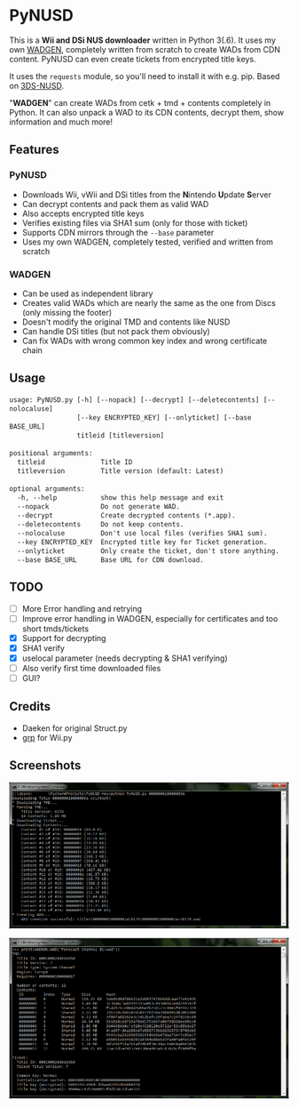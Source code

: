 PyNUSD
========
This is a **Wii and DSi NUS downloader** written in Python 3(.6). It uses my own [WADGEN](WADGEN.py), completely written from scratch to create WADs from CDN content. PyNUSD can even create tickets from encrypted title keys.

It uses the `requests` module, so you'll need to install it with e.g. pip. Based on [3DS-NUSD](https://github.com/WiiDatabase/3DS-NUSD).

"**WADGEN**" can create WADs from cetk + tmd + contents completely in Python. It can also unpack a WAD to its CDN contents, decrypt them, show information and much more!

## Features
### PyNUSD
* Downloads Wii, vWii and DSi titles from the **N**intendo **U**pdate **S**erver
* Can decrypt contents and pack them as valid WAD
* Also accepts encrypted title keys
* Verifies existing files via SHA1 sum (only for those with ticket)
* Supports CDN mirrors through the `--base` parameter
* Uses my own WADGEN, completely tested, verified and written from scratch

### WADGEN
* Can be used as independent library
* Creates valid WADs which are nearly the same as the one from Discs (only missing the footer)
* Doesn't modify the original TMD and contents like NUSD
* Can handle DSi titles (but not pack them obviously)
* Can fix WADs with wrong common key index and wrong certificate chain

## Usage
```
usage: PyNUSD.py [-h] [--nopack] [--decrypt] [--deletecontents] [--nolocaluse]
                 [--key ENCRYPTED_KEY] [--onlyticket] [--base BASE_URL]
                 titleid [titleversion]

positional arguments:
  titleid              Title ID
  titleversion         Title version (default: Latest)

optional arguments:
  -h, --help           show this help message and exit
  --nopack             Do not generate WAD.
  --decrypt            Create decrypted contents (*.app).
  --deletecontents     Do not keep contents.
  --nolocaluse         Don't use local files (verifies SHA1 sum).
  --key ENCRYPTED_KEY  Encrypted title key for Ticket generation.
  --onlyticket         Only create the ticket, don't store anything.
  --base BASE_URL      Base URL for CDN download.
```
  
## TODO
- [ ] More Error handling and retrying
- [ ] Improve error handling in WADGEN, especially for certificates and too short tmds/tickets
- [X] Support for decrypting
- [X] SHA1 verify
- [X] uselocal parameter (needs decrypting & SHA1 verifying)
- [ ] Also verify first time downloaded files
- [ ] GUI?
  
## Credits
* Daeken for original Struct.py
* [grp](https://github.com/grp) for Wii.py

## Screenshots
![Screenshot](screenshot.png?raw=true)

![Screenshot2](screenshot2.png?raw=true)